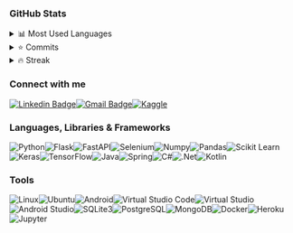 ### GitHub Stats

<details>
  <summary>
    <a>📊</a> Most Used Languages
  </summary>
  <p>
    <img src="https://github-readme-stats.vercel.app/api/top-langs/?username=RichardOkubo&hide=jupyter%20notebook,C,javascript,css,gherkin,html,makefile,shell,mako,batchfile,dockerfile&langs_count=10&layout=compact&theme=material-palenight" alt="Most Used Stats"/>
  </p>
</details>
<details>
  <summary>
    <a>⭐</a> Commits
  </summary>
  <p>
    <img align="center" src="https://github-readme-stats.vercel.app/api?username=RichardOkubo&show_icons=true&theme=material-palenight" alt="GitHub Stats"/>
  </p>
</details>
<details>
  <summary>
    <a>🔥</a> Streak
  </summary>
  <p>
    <img align="center" src="https://github-readme-streak-stats.herokuapp.com?user=RichardOkubo&theme=material-palenight" alt="GitHub Stats"/>
  </p>
</details>


### Connect with me

[![Linkedin Badge](https://img.shields.io/badge/-LinkedIn-blue?style=for-the-badge&logo=Linkedin&logoColor=white&link=https://https://www.linkedin.com/in/richard-okubo/)](https://www.linkedin.com/in/richard-okubo/)[![Gmail Badge](https://img.shields.io/badge/-Gmail-c14438?style=for-the-badge&logo=Gmail&logoColor=white&link=mailto:richardlopesneves@gmail.com)](mailto:richardlopesneves@gmail.com)[![Kaggle](https://img.shields.io/badge/Kaggle-20BEFF?style=for-the-badge&logo=Kaggle&logoColor=white)](https://www.kaggle.com/richardokubo)



### Languages, Libraries & Frameworks

![Python](https://img.shields.io/badge/Python-3776AB?style=for-the-badge&logo=python&logoColor=white)![Flask](https://img.shields.io/badge/Flask-000000?style=for-the-badge&logo=flask&logoColor=white)![FastAPI](https://img.shields.io/badge/fastapi-109989?style=for-the-badge&logo=FASTAPI&logoColor=white)![Selenium](https://img.shields.io/badge/Selenium-43B02A?style=for-the-badge&logo=Selenium&logoColor=white)![Numpy](https://img.shields.io/badge/Numpy-777BB4?style=for-the-badge&logo=numpy&logoColor=white)![Pandas](https://img.shields.io/badge/Pandas-2C2D72?style=for-the-badge&logo=pandas&logoColor=white)![Scikit Learn](https://img.shields.io/badge/scikit_learn-F7931E?style=for-the-badge&logo=scikit-learn&logoColor=white)![Keras](https://img.shields.io/badge/Keras-D00000?style=for-the-badge&logo=Keras&logoColor=white)![TensorFlow](https://img.shields.io/badge/TensorFlow-FF6F00?style=for-the-badge&logo=TensorFlow&logoColor=white)![Java](https://img.shields.io/badge/Java-ED8B00?style=for-the-badge&logo=java&logoColor=white)![Spring](https://img.shields.io/badge/Spring-6DB33F?style=for-the-badge&logo=spring&logoColor=white)![C#](https://img.shields.io/badge/C%23-239120?style=for-the-badge&logo=c-sharp&logoColor=white)![.Net](https://img.shields.io/badge/.NET-5C2D91?style=for-the-badge&logo=dot-net&logoColor=white)![Kotlin](https://img.shields.io/badge/Kotlin-0095D5?&style=for-the-badge&logo=kotlin&logoColor=white)



### Tools

![Linux](https://img.shields.io/badge/Linux-FCC624?style=for-the-badge&logo=linux&logoColor=black)![Ubuntu](https://img.shields.io/badge/Ubuntu-E95420?style=for-the-badge&logo=ubuntu&logoColor=white)![Android](https://img.shields.io/badge/Android-3DDC84?style=for-the-badge&logo=android&logoColor=white)![Virtual Studio Code](https://img.shields.io/badge/Visual_Studio_Code-0078D4?style=for-the-badge&logo=visual%20studio%20code&logoColor=white)![Virtual Studio](https://img.shields.io/badge/Visual_Studio-5C2D91?style=for-the-badge&logo=visual%20studio&logoColor=white)![Android Studio](https://img.shields.io/badge/Android_Studio-3DDC84?style=for-the-badge&logo=android-studio&logoColor=white)![SQLite3](https://img.shields.io/badge/SQLite-07405E?style=for-the-badge&logo=sqlite&logoColor=white)![PostgreSQL](https://img.shields.io/badge/PostgreSQL-316192?style=for-the-badge&logo=postgresql&logoColor=white)![MongoDB](https://img.shields.io/badge/MongoDB-4EA94B?style=for-the-badge&logo=mongodb&logoColor=white)![Docker](https://img.shields.io/badge/Docker-2CA5E0?style=for-the-badge&logo=docker&logoColor=white)![Heroku](https://img.shields.io/badge/Heroku-430098?style=for-the-badge&logo=heroku&logoColor=white)![Jupyter](https://img.shields.io/badge/Jupyter-F37626.svg?&style=for-the-badge&logo=Jupyter&logoColor=white)
